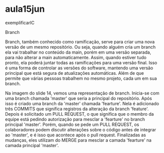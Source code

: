 # aula15jun
exemplificarIC

Branch 

Branch, também conhecido como ramificação, serve para criar uma nova versão de um mesmo repositório. Ou seja, quando alguém cria um branch ela vai trabalhar no conteúdo da main, porém em uma versão separada, para não alterar a main automaticamente. Assim, quando estiver tudo pronto, ela poderá juntar todas as ramificações para uma versão final. Isso é uma forma de controlar as versões do software, mantendo uma versão principal que está segura de atualizações automáticas. Além de que permite que várias pessoas trabalhem no mesmo projeto, cada um em sua branch. 

Na imagem do slide 14, vemos uma representação de branch. Inicia-se com uma branch chamada 'master' que seria a principal do repositório. Após isso é criado uma branch da 'master' chamada 'fearture'. Nela é adicionado três COMMITS que significa registros da alteração da branch 'feature'. Depois é solicitado um PULL REQUEST, o que significa que o membro da equipe está pedindo autorização para mesclar a 'fearture' no branch principal 'master'. Porém, quando se pede um PULL REQUEST, os colaboradores podem discutir alterações sobre o código antes de integrar ao 'master', e é isso que acontece após o pull request. Finalizadas as mudanças, eles utilizam do MERGE para mesclar a camada 'fearture' na camada principal 'master'.   
